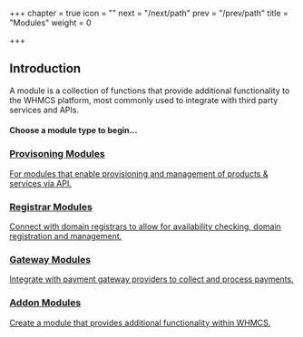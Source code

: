 +++
chapter = true
icon = "<i class='fa fa-cube fa-fw'></i>"
next = "/next/path"
prev = "/prev/path"
title = "Modules"
weight = 0

+++

## Introduction

A module is a collection of functions that provide additional functionality to the WHMCS platform, most commonly used to integrate with third party services and APIs.

#### Choose a module type to begin...

<div class="row text-center link-blocks">
    <div class="col-sm-6">
        <a href="/provisioning-modules/">
            <i class="fa fa-cube"></i>
            <h3>Provisoning Modules</h3>
            <p>For modules that enable provisioning and management of products &amp; services via API.</p>
        </a>
    </div>
    <div class="col-sm-6">
        <a href="/domain-registrars/">
            <i class="fa fa-cube"></i>
            <h3>Registrar Modules</h3>
            <p>Connect with domain registrars to allow for availability checking, domain registration and management.</p>
        </a>
    </div>
    <div class="col-sm-6">
        <a href="/payment-gateways/">
            <i class="fa fa-cube"></i>
            <h3>Gateway Modules</h3>
            <p>Integrate with payment gateway providers to collect and process payments.</p>
        </a>
    </div>
    <div class="col-sm-6">
        <a href="/provisioning-modules/">
            <i class="fa fa-cube"></i>
            <h3>Addon Modules</h3>
            <p>Create a module that provides additional functionality within WHMCS.</p>
        </a>
    </div>
</div>
